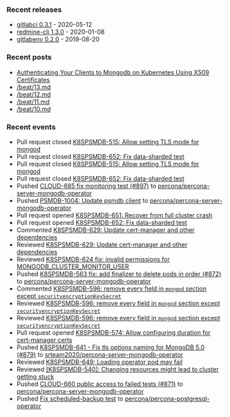 ### Recent releases

* [gitlabci 0.3.1](https://github.com/egegunes/gitlabci/releases/tag/0.3.1) - 2020-05-12
* [redmine-cli 1.3.0](https://github.com/egegunes/redmine-cli/releases/tag/1.3.0) - 2020-01-08
* [gitlabenv 0.2.0](https://github.com/egegunes/gitlabenv/releases/tag/0.2.0) - 2019-08-20

### Recent posts

* [Authenticating Your Clients to Mongodb on Kubernetes Using X509 Certificates](https://ege.dev/posts/authenticating-your-clients-to-mongodb-on-kubernetes-using-x509-certificates/)
* [/beat/13.md](https://ege.dev/beat/13/)
* [/beat/12.md](https://ege.dev/beat/12/)
* [/beat/11.md](https://ege.dev/beat/11/)
* [/beat/10.md](https://ege.dev/beat/10/)

### Recent events

* Pull request closed [K8SPSMDB-515: Allow setting TLS mode for mongod](https://github.com/percona/percona-server-mongodb-operator/pull/730)
* Pull request closed [K8SPSMDB-652: Fix data-sharded test](https://github.com/percona/percona-server-mongodb-operator/pull/901)
* Pull request closed [K8SPSMDB-515: Allow setting TLS mode for mongod](https://github.com/percona/percona-server-mongodb-operator/pull/730)
* Pull request closed [K8SPSMDB-652: Fix data-sharded test](https://github.com/percona/percona-server-mongodb-operator/pull/901)
* Pushed [CLOUD-685 fix monitoring test (#897)](https://github.com/percona/percona-server-mongodb-operator/commit/33f996a10790be635b6d360c0ef43128bada73e0) to [percona/percona-server-mongodb-operator](https://github.com/percona/percona-server-mongodb-operator)
* Pushed [PSMDB-1004: Update psmdb client](https://github.com/percona/percona-server-mongodb-operator/commit/89d41cf8945808b88bcb36adf26d516774fd3bfc) to [percona/percona-server-mongodb-operator](https://github.com/percona/percona-server-mongodb-operator)
* Pull request opened [K8SPSMDB-651: Recover from full cluster crash](https://github.com/percona/percona-server-mongodb-operator/pull/902)
* Pull request opened [K8SPSMDB-652: Fix data-sharded test](https://github.com/percona/percona-server-mongodb-operator/pull/901)
* Commented [K8SPSMDB-629: Update cert-manager and other dependencies](https://github.com/percona/percona-server-mongodb-operator/pull/860)
* Reviewed [K8SPSMDB-629: Update cert-manager and other dependencies](https://github.com/percona/percona-server-mongodb-operator/pull/860)
* Reviewed [K8SPSMDB-624 fix: invalid permissions for MONGODB_CLUSTER_MONITOR_USER](https://github.com/percona/percona-server-mongodb-operator/pull/899)
* Pushed [K8SPSMDB-563 fix: add finalizer to delete pods in order (#872)](https://github.com/percona/percona-server-mongodb-operator/commit/7b6791a73a8727c1b9ea876be0b7e3a84dc85457) to [percona/percona-server-mongodb-operator](https://github.com/percona/percona-server-mongodb-operator)
* Commented [K8SPSMDB-596: remove every field in `mongod` section except `securityencryptionKeySecret`](https://github.com/percona/percona-server-mongodb-operator/pull/882)
* Reviewed [K8SPSMDB-596: remove every field in `mongod` section except `securityencryptionKeySecret`](https://github.com/percona/percona-server-mongodb-operator/pull/882)
* Reviewed [K8SPSMDB-596: remove every field in `mongod` section except `securityencryptionKeySecret`](https://github.com/percona/percona-server-mongodb-operator/pull/882)
* Pull request opened [K8SPSMDB-574: Allow configuring duration for cert-manager certs](https://github.com/percona/percona-server-mongodb-operator/pull/900)
* Pushed [K8SPSMDB-641 - Fix tls options naming for MongoDB 5.0 (#879)](https://github.com/srteam2020/percona-server-mongodb-operator/commit/b546bdb792cb9f916293c1ba0942073ae8883df3) to [srteam2020/percona-server-mongodb-operator](https://github.com/srteam2020/percona-server-mongodb-operator)
* Reviewed [K8SPSMDB-649: Loading operator pod may fail](https://github.com/percona/percona-server-mongodb-operator/pull/889)
* Reviewed [[K8SPSMDB-540]: Changing resources might lead to cluster getting stuck](https://github.com/percona/percona-server-mongodb-operator/pull/829)
* Pushed [CLOUD-660 public access to failed tests (#871)](https://github.com/percona/percona-server-mongodb-operator/commit/1d3554b2519c78ed6198fcdc869eec593bb9324c) to [percona/percona-server-mongodb-operator](https://github.com/percona/percona-server-mongodb-operator)
* Pushed [Fix scheduled-backup test](https://github.com/percona/percona-postgresql-operator/commit/3bf1fdcb3523c80046cc6244ef1655089afde225) to [percona/percona-postgresql-operator](https://github.com/percona/percona-postgresql-operator)
